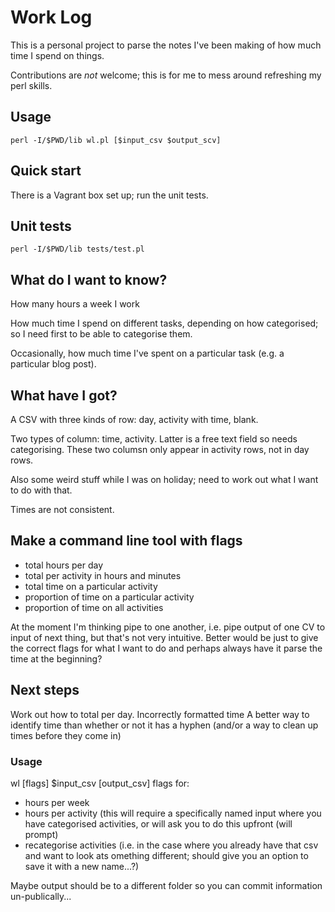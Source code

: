 # Work Log

This is a personal project to parse the notes I've been making of how much time
I spend on things.

Contributions are *not* welcome; this is for me to mess
around refreshing my perl skills.

## Usage

`perl -I/$PWD/lib wl.pl [$input_csv $output_scv]`

## Quick start

There is a Vagrant box set up; run the unit tests.

## Unit tests

`perl -I/$PWD/lib tests/test.pl`

## What do I want to know?

How many hours a week I work

How much time I spend on different tasks, depending on how categorised; so I
need first to be able to categorise them.

Occasionally, how much time I've spent on a particular task (e.g. a particular
blog post).

## What have I got?

A CSV with three kinds of row: day, activity with time, blank.

Two types of column: time, activity. Latter is a free text field so needs
categorising. These two columsn only appear in activity rows, not in day rows.

Also some weird stuff while I was on holiday; need to work out what I want to do
with that.

Times are not consistent.

## Make a command line tool with flags

- total hours per day
- total per activity in hours and minutes
- total time on a particular activity
- proportion of time on a particular activity
- proportion of time on all activities

At the moment I'm thinking pipe to one another, i.e. pipe output of one CV
to input of next thing, but that's not very intuitive. Better would be just to
give the correct flags for what I want to do and perhaps always have it parse
the time at the beginning?

## Next steps

Work out how to total per day.
Incorrectly formatted time
A better way to identify time than whether or not it has a hyphen (and/or a way to clean up times before they come in)

### Usage

wl [flags] $input_csv [output_csv]
 flags for:

- hours per week
- hours per activity (this will require a specifically named input where you have categorised activities, or will ask you to do this upfront (will prompt)
- recategorise activities (i.e. in the case where you already have that csv and want to look ats omething different; should give you an option to save it with a new name...?)

Maybe output should be to a different folder so you can commit information un-publically...
